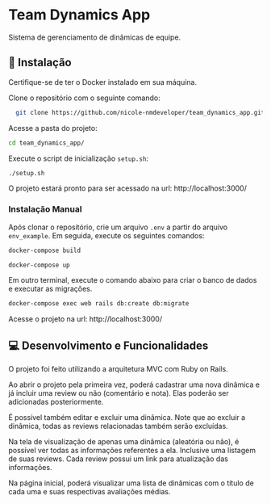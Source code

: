# Team Dynamics App

Sistema de gerenciamento de dinâmicas de equipe.

## 📌 Instalação

Certifique-se de ter o Docker instalado em sua máquina.

Clone o repositório com o seguinte comando: 

```bash
  git clone https://github.com/nicole-nmdeveloper/team_dynamics_app.git
```

Acesse a pasta do projeto:

```bash
cd team_dynamics_app/
```

Execute o script de inicialização ```setup.sh```:

```bash
./setup.sh
```

O projeto estará pronto para ser acessado na url: http://localhost:3000/

### Instalação Manual

Após clonar o repositório, crie um arquivo ```.env``` a partir do arquivo ```env_example```.
Em seguida, execute os seguintes comandos:

```bash
docker-compose build
```

```bash
docker-compose up
```

Em outro terminal, execute o comando abaixo para criar o banco de dados e executar as migrações.

```bash
docker-compose exec web rails db:create db:migrate
```

Acesse o projeto na url: http://localhost:3000/

## 💻 Desenvolvimento e Funcionalidades

O projeto foi feito utilizando a arquitetura MVC com Ruby on Rails.

Ao abrir o projeto pela primeira vez, poderá cadastrar uma nova dinâmica e já incluir uma review ou não (comentário e nota). Elas poderão ser adicionadas posteriormente.

É possível também editar e excluir uma dinâmica. Note que ao excluir a dinâmica, todas as reviews relacionadas também serão excluídas.

Na tela de visualização de apenas uma dinâmica (aleatória ou não), é possível ver todas as informações referentes a ela. Inclusive uma listagem de suas reviews. Cada review possui um link para atualização das informações. 

Na página inicial, poderá visualizar uma lista de dinâmicas com o título de cada uma e suas respectivas avaliações médias.
